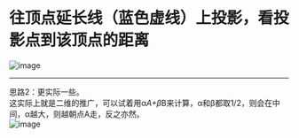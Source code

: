 # 往顶点延长线（蓝色虚线）上投影，看投影点到该顶点的距离
![image](https://github.com/user-attachments/assets/61e7def7-5e9e-4c6c-88b6-9256a1fa8c5f)
****
思路2：更实际一些。  
这实际上就是二维的推广，可以试着用α*A+β*B来计算，α和β都取1/2，则会在中间，α越大，则越朝点A走，反之亦然。    
![image](https://github.com/user-attachments/assets/f1803ce8-e00c-4537-b3c3-9768663ed98e)
